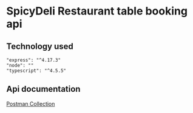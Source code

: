 # SpicyDeli Restaurant table booking api

## Technology used

```
"express": "^4.17.3"
"node": ""
"typescript": "^4.5.5"
```

## Api documentation 

[Postman Collection](https://documenter.getpostman.com/view/6817116/UVkpMEby)
